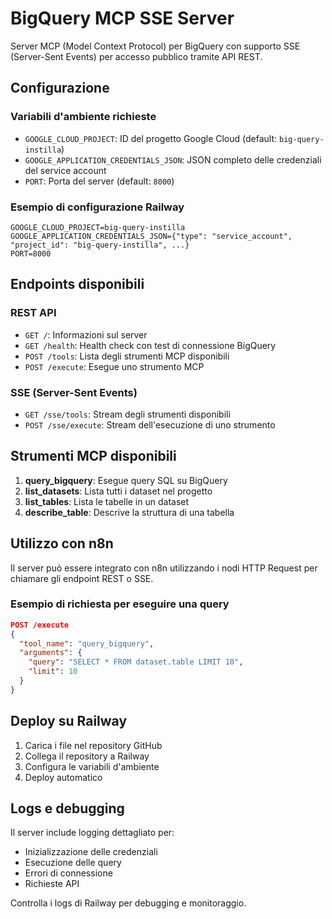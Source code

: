 # BigQuery MCP SSE Server

Server MCP (Model Context Protocol) per BigQuery con supporto SSE (Server-Sent Events) per accesso pubblico tramite API REST.

## Configurazione

### Variabili d'ambiente richieste

- `GOOGLE_CLOUD_PROJECT`: ID del progetto Google Cloud (default: `big-query-instilla`)
- `GOOGLE_APPLICATION_CREDENTIALS_JSON`: JSON completo delle credenziali del service account
- `PORT`: Porta del server (default: `8000`)

### Esempio di configurazione Railway

```
GOOGLE_CLOUD_PROJECT=big-query-instilla
GOOGLE_APPLICATION_CREDENTIALS_JSON={"type": "service_account", "project_id": "big-query-instilla", ...}
PORT=8000
```

## Endpoints disponibili

### REST API

- `GET /`: Informazioni sul server
- `GET /health`: Health check con test di connessione BigQuery
- `POST /tools`: Lista degli strumenti MCP disponibili
- `POST /execute`: Esegue uno strumento MCP

### SSE (Server-Sent Events)

- `GET /sse/tools`: Stream degli strumenti disponibili
- `POST /sse/execute`: Stream dell'esecuzione di uno strumento

## Strumenti MCP disponibili

1. **query_bigquery**: Esegue query SQL su BigQuery
2. **list_datasets**: Lista tutti i dataset nel progetto
3. **list_tables**: Lista le tabelle in un dataset
4. **describe_table**: Descrive la struttura di una tabella

## Utilizzo con n8n

Il server può essere integrato con n8n utilizzando i nodi HTTP Request per chiamare gli endpoint REST o SSE.

### Esempio di richiesta per eseguire una query

```json
POST /execute
{
  "tool_name": "query_bigquery",
  "arguments": {
    "query": "SELECT * FROM dataset.table LIMIT 10",
    "limit": 10
  }
}
```

## Deploy su Railway

1. Carica i file nel repository GitHub
2. Collega il repository a Railway
3. Configura le variabili d'ambiente
4. Deploy automatico

## Logs e debugging

Il server include logging dettagliato per:
- Inizializzazione delle credenziali
- Esecuzione delle query
- Errori di connessione
- Richieste API

Controlla i logs di Railway per debugging e monitoraggio.
